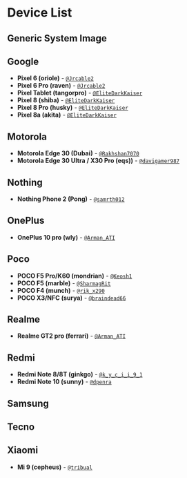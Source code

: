 # Device List

## Generic System Image

## Google
- **Pixel 6 (oriole)** - [`@Jrcable2`](https://t.me/Jrcable2)
- **Pixel 6 Pro (raven)** - [`@Jrcable2`](https://t.me/Jrcable2)
- **Pixel Tablet (tangorpro)** - [`@EliteDarkKaiser`](https://t.me/EliteDarkKaiser)
- **Pixel 8 (shiba)** - [`@EliteDarkKaiser`](https://t.me/EliteDarkKaiser)
- **Pixel 8 Pro (husky)** - [`@EliteDarkKaiser`](https://t.me/EliteDarkKaiser)
- **Pixel 8a (akita)** - [`@EliteDarkKaiser`](https://t.me/EliteDarkKaiser)

## Motorola
- **Motorola Edge 30 (Dubai)** - [`@Rakhshan7070`](https://t.me/shan_rakh)
- **Motorola Edge 30 Ultra / X30 Pro (eqs))** - [`@davigamer987`](https://t.me/davigamer987)


## Nothing
- **Nothing Phone 2 (Pong)** - [`@samrth012`](https://t.me/samrth012)

## OnePlus
- **OnePlus 10 pro (wly)** - [`@Arman_ATI`](https://t.me/Arman_ATI)

## Poco
- **POCO F5 Pro/K60 (mondrian)** - [`@Keosh1`](https://t.me/Keosh1)
- **POCO F5 (marble)** - [`@SharmagRit`](https://t.me/SharmagRit)
- **POCO F4 (munch)** - [`@rik_x290`](https://t.me/rik_x290)
- **POCO X3/NFC (surya)** - [`@braindead66`](https://t.me/braindead66)

## Realme
- **Realme GT2 pro (ferrari)** - [`@Arman_ATI`](https://t.me/Arman_ATI)

## Redmi
- **Redmi Note 8/8T (ginkgo)** - [`@k_y_c_i_i_9_1`](https://t.me/k_y_c_i_i_9_1)
- **Redmi Note 10 (sunny)** - [`@dpenra`](https://t.me/dpenra)
## Samsung

## Tecno

## Xiaomi
- **Mi 9 (cepheus)** - [`@tribual`](https://t.me/tribual)

